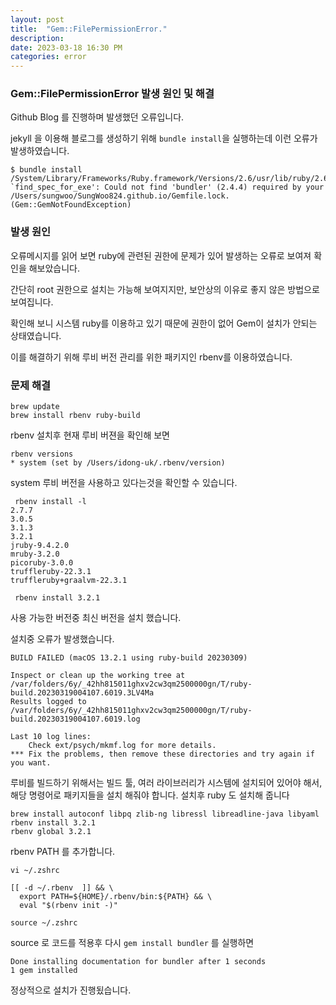```yaml
---
layout: post  
title:  "Gem::FilePermissionError."
description:  
date: 2023-03-18 16:30 PM  
categories: error
---
```


### Gem::FilePermissionError 발생 원인 및 해결

Github Blog 를 진행하며 발생했던 오류입니다.

jekyll 을 이용해 블로그를 생성하기 위해 `bundle install`을 실행하는데 이런 오류가 발생하였습니다.

```console
$ bundle install
/System/Library/Frameworks/Ruby.framework/Versions/2.6/usr/lib/ruby/2.6.0/rubygems.rb:283:in 
`find_spec_for_exe': Could not find 'bundler' (2.4.4) required by your 
/Users/sungwoo/SungWoo824.github.io/Gemfile.lock. (Gem::GemNotFoundException)
```

### 발생 원인
오류메시지를 읽어 보면 ruby에 관련된 권한에 문제가 있어 발생하는 오류로 보여져 확인을 해보았습니다.

간단히 root 권한으로 설치는 가능해 보여지지만, 보안상의 이유로 좋지 않은 방법으로 보여집니다.

확인해 보니 시스템 ruby를 이용하고 있기 때문에 권한이 없어 Gem이 설치가 안되는 상태였습니다.

이를 해결하기 위해 루비 버전 관리를 위한 패키지인 rbenv를 이용하였습니다.

### 문제 해결

```console
brew update
brew install rbenv ruby-build
```

rbenv 설치후 현재 루비 버젼을 확인해 보면

```console
rbenv versions
* system (set by /Users/idong-uk/.rbenv/version)
```

system 루비 버전을 사용하고 있다는것을 확인할 수 있습니다.

```console
 rbenv install -l
2.7.7
3.0.5
3.1.3
3.2.1
jruby-9.4.2.0
mruby-3.2.0
picoruby-3.0.0
truffleruby-22.3.1
truffleruby+graalvm-22.3.1

 rbenv install 3.2.1
```
사용 가능한 버전중 최신 버전을 설치 했습니다.

설치중 오류가 발생했습니다.
```console
BUILD FAILED (macOS 13.2.1 using ruby-build 20230309)

Inspect or clean up the working tree at /var/folders/6y/_42hh815011ghxv2cw3qm2500000gn/T/ruby-build.20230319004107.6019.3LV4Ma
Results logged to /var/folders/6y/_42hh815011ghxv2cw3qm2500000gn/T/ruby-build.20230319004107.6019.log

Last 10 log lines:
	Check ext/psych/mkmf.log for more details.
*** Fix the problems, then remove these directories and try again if you want.
```

루비를 빌드하기 위해서는 빌드 툴, 여러 라이브러리가 시스템에 설치되어 있어야 해서, 해당 명령어로 패키지들을 설치 해줘야 합니다.
설치후 ruby 도 설치해 줍니다
```console
brew install autoconf libpq zlib-ng libressl libreadline-java libyaml
rbenv install 3.2.1
rbenv global 3.2.1
```

rbenv PATH 를 추가합니다.

```console
vi ~/.zshrc
```

```console
[[ -d ~/.rbenv  ]] && \
  export PATH=${HOME}/.rbenv/bin:${PATH} && \
  eval "$(rbenv init -)"
```

```console
source ~/.zshrc
```

source 로 코드를 적용후 다시 `gem install bundler` 를 실행하면

```console
Done installing documentation for bundler after 1 seconds
1 gem installed
```
정상적으로 설치가 진행됬습니다.